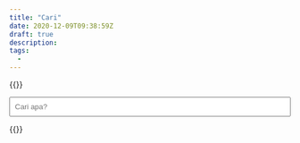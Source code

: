 ```yaml
---
title: "Cari"
date: 2020-12-09T09:38:59Z
draft: true
description: 
tags:
  - 
---
```


{{<html>}}
 <style>
  .cari {
   width: 100%;
   padding: .5rem;
   box-sizing: border-box;
  }
 </style>
 <form>
  <input class="cari" placeholder="Cari apa?">
 </form>
 <div class="hasil">
  <ol>
   <!--
   <li><a href="/">Halo</a></li>
   <li><a href="/">Halo</a></li>
   <li><a href="/">Halo</a></li>
   -->
  </ol>
 </div>
{{</html>}}